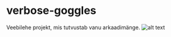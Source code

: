 # verbose-goggles
Veebilehe projekt, mis tutvustab vanu arkaadimänge.
![alt text](https://i.redd.it/dye318nrz7c91.jpg)
